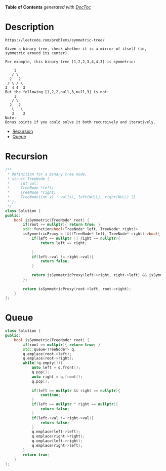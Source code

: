 <!-- START doctoc generated TOC please keep comment here to allow auto update -->
<!-- DON'T EDIT THIS SECTION, INSTEAD RE-RUN doctoc TO UPDATE -->
**Table of Contents**  *generated with [DocToc](https://github.com/thlorenz/doctoc)*

# Description

```
https://leetcode.com/problems/symmetric-tree/

Given a binary tree, check whether it is a mirror of itself (ie, symmetric around its center).

For example, this binary tree [1,2,2,3,4,4,3] is symmetric:

    1
   / \
  2   2
 / \ / \
3  4 4  3
But the following [1,2,2,null,3,null,3] is not:
    1
   / \
  2   2
   \   \
   3    3
Note:
Bonus points if you could solve it both recursively and iteratively.
```

- [Recursion](#recursion)
- [Queue](#queue)

<!-- END doctoc generated TOC please keep comment here to allow auto update -->

# Recursion

```cpp
/**
 * Definition for a binary tree node.
 * struct TreeNode {
 *     int val;
 *     TreeNode *left;
 *     TreeNode *right;
 *     TreeNode(int x) : val(x), left(NULL), right(NULL) {}
 * };
 */
class Solution {
public:
    bool isSymmetric(TreeNode* root) {
        if(root == nullptr){ return true; }
        std::function<bool(TreeNode* left, TreeNode* right)>
        isSymmetricProxy = [&](TreeNode* left, TreeNode* right)->bool{
            if(left == nullptr || right == nullptr){
                return left == right;
                
            }
            if(left->val != right->val){
                return false;
            }
            
            return isSymmetricProxy(left->right, right->left) && isSymmetricProxy(left->left, right->right);
        };
        
        return isSymmetricProxy(root->left, root->right);
    }
};

```

# Queue

```cpp
class Solution {
public:
    bool isSymmetric(TreeNode* root) {
        if(root == nullptr){ return true; }
        std::queue<TreeNode*> q;
        q.emplace(root->left);
        q.emplace(root->right);
        while(!q.empty()){
            auto left = q.front();
            q.pop();
            auto right = q.front();
            q.pop();
            
            if(left == nullptr && right == nullptr){
                continue;
            }
            if(left == nullptr ^ right == nullptr){
                return false;
            }
            if(left->val != right->val){
                return false;
            }
            q.emplace(left->left);
            q.emplace(right->right);
            q.emplace(left->right);
            q.emplace(right->left);
        }
        return true;
    }
};

```
